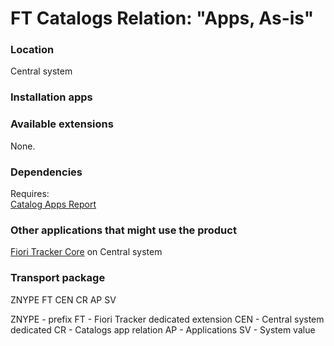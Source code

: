 # FT Catalogs Relation: "Apps, As-is"

### Location
Central system

### Installation apps

### Available extensions
None.

### Dependencies
Requires:  
[Catalog Apps Report](ca.md)

### Other applications that might use the product
[Fiori Tracker Core](ft-core.md) on Central system

### Transport package

ZNYPE FT CEN CR AP SV

ZNYPE - prefix
FT - Fiori Tracker dedicated extension
CEN - Central system dedicated
CR - Catalogs app relation
AP - Applications
SV - System value